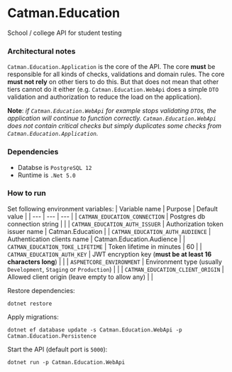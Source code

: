 # Catman.Education

School / college API for student testing

### Architectural notes

`Catman.Education.Application` is the core of the API. The core **must** be responsible for all kinds of checks, validations and domain rules. The core **must not rely** on other tiers to do this. But that does not mean that other tiers cannot do it either (e.g. `Catman.Education.WebApi` does a simple `DTO` validation and authorization to reduce the load on the application).

**Note**: *if `Catman.Education.WebApi` for example stops validating `DTO`s, the application will continue to function correctly. `Catman.Education.WebApi` does not contain critical checks but simply duplicates some checks from `Catman.Education.Application`.*

### Dependencies

- Databse is `PostgreSQL 12`
- Runtime is `.Net 5.0`

### How to run

Set following environment variables:
| Variable name | Purpose | Default value |
| --- | --- | --- |
| `CATMAN_EDUCATION_CONNECTION` | Postgres db connection string | |
| `CATMAN_EDUCATION_AUTH_ISSUER` | Authorization token issuer name | Catman.Education |
| `CATMAN_EDUCATION_AUTH_AUDIENCE` | Authentication clients name | Catman.Education.Audience |
| `CATMAN_EDUCATION_TOKE_LIFETIME` | Token lifetime in minutes | 60 |
| `CATMAN_EDUCATION_AUTH_KEY` | JWT encryption key (**must be at least 16 characters long**) | |
| `ASPNETCORE_ENVIRONMENT` | Environment type (usually `Development`, `Staging` or `Production`) | |
| `CATMAN_EDUCATION_CLIENT_ORIGIN` | Allowed client origin (leave empty to allow any) | |

Restore dependencies:

```
dotnet restore
```

Apply migrations:

```
dotnet ef database update -s Catman.Education.WebApi -p Catman.Education.Persistence
```

Start the API (default port is `5000`):

```
dotnet run -p Catman.Education.WebApi
```
